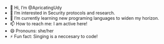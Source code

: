 - 👋 Hi, I’m @ApricatingUdy
- 👀 I’m interested in Security protocols and research.
- 🌱 I’m currently learning new programing languages to widen my horizon.
- 📫 How to reach me: I am active here!
- 😄 Pronouns: she/her
- ⚡ Fun fact: Singing is a neccesary to code!

<!---
ApricatingUdy/ApricatingUdy is a ✨ special ✨ repository because its `README.md` (this file) appears on your GitHub profile.
You can click the Preview link to take a look at your changes.
--->

